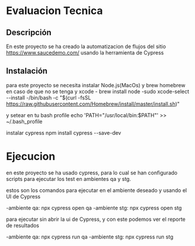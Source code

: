 # Evaluacion Tecnica

## Descripción

En este proyecto se ha creado la automatizacion de flujos del sitio https://www.saucedemo.com/  usando la herramienta de Cypress

## Instalación

para este proyecto se necesita instalar Node.js(MacOs) y brew homebrew en caso de que no se tenga y xcode
       - brew install node
       -sudo xcode-select --install
       -/bin/bash -c "$(curl -fsSL https://raw.githubusercontent.com/Homebrew/install/master/install.sh)"

y setear en tu bash profile 
        echo 'PATH="/usr/local/bin:$PATH"' >> ~/.bash_profile

instalar cypress
    npm install cypress --save-dev

# Ejecucion

en este proyecto se ha usado cypress, para lo cual se han configurado scripts para ejecutar los test en ambientes qa y stg.

estos son los comandos para ejecutar en el ambiente deseado y usando el UI de Cypress

-ambiente qa: npx cypress open qa
-ambiente stg: npx cypress open stg

para ejecutar sin abrir la ui de Cypress, y con este podemos ver el reporte de resultados

-ambiente qa: npx cypress run qa
-ambiente stg: npx cypress run stg

    
